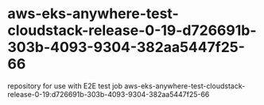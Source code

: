 # aws-eks-anywhere-test-cloudstack-release-0-19-d726691b-303b-4093-9304-382aa5447f25-66
repository for use with E2E test job aws-eks-anywhere-test-cloudstack-release-0-19:d726691b-303b-4093-9304-382aa5447f25-66
